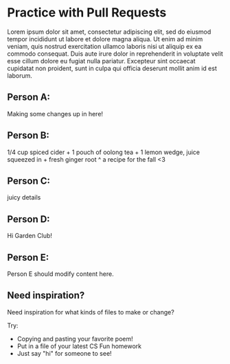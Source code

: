 # Practice with Pull Requests

Lorem ipsum dolor sit amet, consectetur adipiscing elit, sed do eiusmod tempor incididunt ut labore et dolore magna aliqua. Ut enim ad minim veniam, quis nostrud exercitation ullamco laboris nisi ut aliquip ex ea commodo consequat. Duis aute irure dolor in reprehenderit in voluptate velit esse cillum dolore eu fugiat nulla pariatur. Excepteur sint occaecat cupidatat non proident, sunt in culpa qui officia deserunt mollit anim id est laborum.

## Person A:

Making some changes up in here! 

## Person B:

1/4 cup spiced cider + 1 pouch of oolong tea + 1 lemon wedge, juice squeezed in + fresh ginger root
^ a recipe for the fall <3 

## Person C:

juicy details

## Person D:

Hi Garden Club!

## Person E:

Person E should modify content here.

## Need inspiration?

Need inspiration for what kinds of files to make or change?

Try:

- Copying and pasting your favorite poem!
- Put in a file of your latest CS Fun homework
- Just say "hi" for someone to see!
